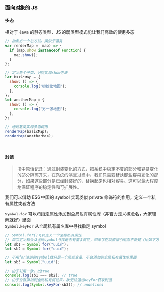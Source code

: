 ### 面向对象的 JS

#### 多态

相对于 Java 的静态类型，JS 的弱类型模式能让我们高效的使用多态

```js
// 抽象出一个总方法，类似于基类
var renderMap = (map) => {
  if (map.show instanceof Function) {
    map.show();
  }
};

// 定义两个子类，分别实现show方法
let basicMap = {
  show: () => {
    console.log("初始化地图");
  },
};
let anotherMap = {
  show: () => {
    console.log("另一张地图");
  },
};

// 通过基类实现多态调用
renderMap(basicMap);
renderMap(anotherMap);
```

<br>

#### 封装

> 书中原话记录：通过封装变化的方式，把系统中稳定不变的部分和容易变化的部分隔离开来，在系统的演变过程中，我们只需要替换那些容易变化的部分，如果这些部分是已经封装好的，替换起来也相对容易。这可以最大程度地保证程序的稳定性和可扩展性。

我们可以借助 ES6 中国的 symbol 实现类似 private 修饰符的作用，定义一个私有属性或者方法

`Symbol.for` 可以将指定属性添加到全局私有属性库（非官方定义概念名，大家理解就好）里面  
`Symbol.keyFor` 从全局私有属性库中寻找指定 symbol

```js
// Symbol.for()可以定义一个全局私有属性
// 每次定义都会从全局symbol寻找是否有重复属性，如果存在就直接引用而不新建（比如下方sb2，就直接引用了sb1）
let sb1 = Symbol.for("uuid");
let sb2 = Symbol.for("uuid");

// 不用for注册的symbol就只是一个局部变量，不会添加到全局私有属性库里面
let sb3 = Symbol("uuid");

// 由于引用一致，故true
console.log(sb1 === sb2); // true
// 由于没有添加到全局私有属性库，故无法通过keyFor获取到值
console.log(Symbol.keyFor(sb3)); // undefined
```

<br>
